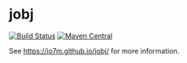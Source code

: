 jobj
===

[![Build Status](https://travis-ci.org/io7m/jobj.svg)](https://travis-ci.org/io7m/jobj)
[![Maven Central](https://maven-badges.herokuapp.com/maven-central/com.io7m.jobj/io7m-jobj/badge.png)](https://maven-badges.herokuapp.com/maven-central/com.io7m.jobj/io7m-jobj)

See https://io7m.github.io/jobj/ for more information.
